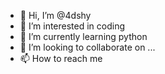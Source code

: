 - 👋 Hi, I’m @4dshy
- 👀 I’m interested in coding
- 🌱 I’m currently learning python
- 💞️ I’m looking to collaborate on ...
- 📫 How to reach me 

<!---
4dshy/4dshy is a ✨ special ✨ repository because its `README.md` (this file) appears on your GitHub profile.
You can click the Preview link to take a look at your changes.
--->
